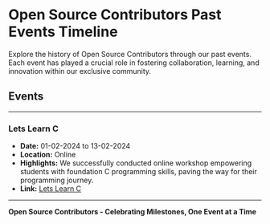 # Open Source Contributors Past Events Timeline

Explore the history of Open Source Contributors through our past events. Each event has played a crucial role in fostering collaboration, learning, and innovation within our exclusive community.

## Events

---

### Lets Learn C

- **Date:** 01-02-2024 to 13-02-2024
- **Location:** Online
- **Highlights:** We successfully conducted online workshop empowering students with foundation C programming skills, paving the way for their programming journey.
- **Link:** [Lets Learn C](https://github.com/Open-Source-Contributors/Lets-Learn-C)

---

**Open Source Contributors - Celebrating Milestones, One Event at a Time**
